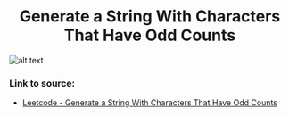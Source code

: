<h1 align="center">Generate a String With Characters That Have Odd Counts</h1>

![alt text](https://images2.imgbox.com/bf/e8/OqtqHc2d_o.png?raw=true)


### Link to source: 
- <a href="https://leetcode.com/problems/generate-a-string-with-characters-that-have-odd-counts/">Leetcode - Generate a String With Characters That Have Odd Counts</a>

